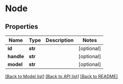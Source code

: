 # Node

## Properties
Name | Type | Description | Notes
------------ | ------------- | ------------- | -------------
**id** | **str** |  | [optional] 
**handle** | **str** |  | [optional] 
**model** | **str** |  | [optional] 

[[Back to Model list]](../README.md#documentation-for-models) [[Back to API list]](../README.md#documentation-for-api-endpoints) [[Back to README]](../README.md)



